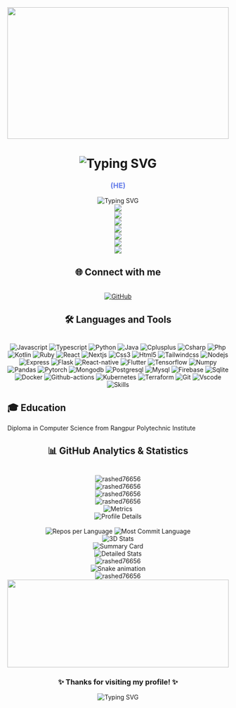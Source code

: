 <div align="center">
<img width="100%" height="300" src="https://capsule-render.vercel.app/api?type=waving&color=gradient&customColorList=0,2,2,5,30&height=300&section=header&text=Rashed%20Mahmud&fontSize=90&fontColor=fff&animation=fadeIn&fontAlignY=38&desc=Cyber%20Security&descAlignY=51&descAlign=62">
</div>

<div align="center">
<h1><img src="https://readme-typing-svg.herokuapp.com?font=Fira+Code&size=75&duration=1500&pause=1000&multiline=true&width=1200&height=140&lines=Hi+👋,+I'm+Rashed%20Mahmud" alt="Typing SVG" /></h1>
<h3 style="color: #667eea;">(HE)</h3>
</div>

<div align="center">
<img src="https://readme-typing-svg.herokuapp.com?font=Fira+Code&pause=1000&size=35&center=true&vCenter=true&width=1000&lines=Cyber%20Security" alt="Typing SVG" />
<br/>
<img src="https://img.shields.io/badge/📍_Location-BD-667eea?style=for-the-badge&labelColor=764ba2" />
</div>

<div align="center">

<img src="https://img.shields.io/badge/🔭_Currently_Working_On-Flip%20%26%20Jump-667eea?style=for-the-badge&logo=github&logoColor=white&labelColor=764ba2&link=https%3A%2F%2Fgithub.com%2Frashed76656" />
<br/>
<img src="https://img.shields.io/badge/🌱_Currently_Learning-GDScript-43e97b?style=for-the-badge&logo=book&logoColor=white&labelColor=38f9d7" />
<br/>
<img src="https://img.shields.io/badge/💬_Ask_Me_About-React.js-f093fb?style=for-the-badge&logo=chat&logoColor=white&labelColor=f5576c" />
<br/>
<img src="https://img.shields.io/badge/📫_Contact-rashed76656%40gmail.com-4facfe?style=for-the-badge&logo=gmail&logoColor=white&labelColor=00f2fe" />
<br/>
<img src="https://img.shields.io/badge/📄_Portfolio-View_My_Work-667eea?style=for-the-badge&logo=portfolio&logoColor=white&labelColor=764ba2" />
<br/>
<img src="https://img.shields.io/badge/📝_Blog-Read_My_Articles-43e97b?style=for-the-badge&logo=blogger&logoColor=white&labelColor=38f9d7" />
<br/>

</div>

<div align="center">
<h2>🌐 Connect with me</h2>
<br/>
<a href="https://github.com/rashed76656" target="_blank"><img src="https://img.shields.io/badge/GitHub-rashed76656-333?style=for-the-badge&logo=github&logoColor=white" alt="GitHub" /></a>
</div>

<div align="center">
<h2>🛠️ Languages and Tools</h2>
<br/>
<div>
<img src="https://img.shields.io/badge/Javascript-f5576c?style=for-the-badge&logo=javascript&logoColor=white" alt="Javascript" />
<img src="https://img.shields.io/badge/Typescript-00f2fe?style=for-the-badge&logo=typescript&logoColor=white" alt="Typescript" />
<img src="https://img.shields.io/badge/Python-00f2fe?style=for-the-badge&logo=python&logoColor=white" alt="Python" />
<img src="https://img.shields.io/badge/Java-38f9d7?style=for-the-badge&logo=java&logoColor=white" alt="Java" />
<img src="https://img.shields.io/badge/Cplusplus-f5576c?style=for-the-badge&logo=cplusplus&logoColor=white" alt="Cplusplus" />
<img src="https://img.shields.io/badge/Csharp-f5576c?style=for-the-badge&logo=csharp&logoColor=white" alt="Csharp" />
<img src="https://img.shields.io/badge/Php-38f9d7?style=for-the-badge&logo=php&logoColor=white" alt="Php" />
<img src="https://img.shields.io/badge/Kotlin-764ba2?style=for-the-badge&logo=kotlin&logoColor=white" alt="Kotlin" />
<img src="https://img.shields.io/badge/Ruby-f093fb?style=for-the-badge&logo=ruby&logoColor=white" alt="Ruby" />
<img src="https://img.shields.io/badge/React-43e97b?style=for-the-badge&logo=react&logoColor=white" alt="React" />
<img src="https://img.shields.io/badge/Nextjs-38f9d7?style=for-the-badge&logo=nextjs&logoColor=white" alt="Nextjs" />
<img src="https://img.shields.io/badge/Css3-4facfe?style=for-the-badge&logo=css3&logoColor=white" alt="Css3" />
<img src="https://img.shields.io/badge/Html5-00f2fe?style=for-the-badge&logo=html5&logoColor=white" alt="Html5" />
<img src="https://img.shields.io/badge/Tailwindcss-00f2fe?style=for-the-badge&logo=tailwindcss&logoColor=white" alt="Tailwindcss" />
<img src="https://img.shields.io/badge/Nodejs-667eea?style=for-the-badge&logo=nodejs&logoColor=white" alt="Nodejs" />
<img src="https://img.shields.io/badge/Express-f093fb?style=for-the-badge&logo=express&logoColor=white" alt="Express" />
<img src="https://img.shields.io/badge/Flask-f093fb?style=for-the-badge&logo=flask&logoColor=white" alt="Flask" />
<img src="https://img.shields.io/badge/React-native-00f2fe?style=for-the-badge&logo=react-native&logoColor=white" alt="React-native" />
<img src="https://img.shields.io/badge/Flutter-667eea?style=for-the-badge&logo=flutter&logoColor=white" alt="Flutter" />
<img src="https://img.shields.io/badge/Tensorflow-00f2fe?style=for-the-badge&logo=tensorflow&logoColor=white" alt="Tensorflow" />
<img src="https://img.shields.io/badge/Numpy-4facfe?style=for-the-badge&logo=numpy&logoColor=white" alt="Numpy" />
<img src="https://img.shields.io/badge/Pandas-764ba2?style=for-the-badge&logo=pandas&logoColor=white" alt="Pandas" />
<img src="https://img.shields.io/badge/Pytorch-43e97b?style=for-the-badge&logo=pytorch&logoColor=white" alt="Pytorch" />
<img src="https://img.shields.io/badge/Mongodb-667eea?style=for-the-badge&logo=mongodb&logoColor=white" alt="Mongodb" />
<img src="https://img.shields.io/badge/Postgresql-4facfe?style=for-the-badge&logo=postgresql&logoColor=white" alt="Postgresql" />
<img src="https://img.shields.io/badge/Mysql-764ba2?style=for-the-badge&logo=mysql&logoColor=white" alt="Mysql" />
<img src="https://img.shields.io/badge/Firebase-f093fb?style=for-the-badge&logo=firebase&logoColor=white" alt="Firebase" />
<img src="https://img.shields.io/badge/Sqlite-4facfe?style=for-the-badge&logo=sqlite&logoColor=white" alt="Sqlite" />
<img src="https://img.shields.io/badge/Docker-667eea?style=for-the-badge&logo=docker&logoColor=white" alt="Docker" />
<img src="https://img.shields.io/badge/Github-actions-00f2fe?style=for-the-badge&logo=github-actions&logoColor=white" alt="Github-actions" />
<img src="https://img.shields.io/badge/Kubernetes-00f2fe?style=for-the-badge&logo=kubernetes&logoColor=white" alt="Kubernetes" />
<img src="https://img.shields.io/badge/Terraform-764ba2?style=for-the-badge&logo=terraform&logoColor=white" alt="Terraform" />
<img src="https://img.shields.io/badge/Git-f093fb?style=for-the-badge&logo=git&logoColor=white" alt="Git" />
<img src="https://img.shields.io/badge/Vscode-667eea?style=for-the-badge&logo=vscode&logoColor=white" alt="Vscode" />
</div>
</div>

<div align="center">
<img src="https://skillicons.dev/icons?i=javascript,typescript,python,java,cplusplus,csharp,php,kotlin,ruby,react,nextjs,css3,html5,tailwindcss,nodejs,express,flask,react-native,flutter,tensorflow,numpy,pandas,pytorch,mongodb,postgresql,mysql,firebase,sqlite,docker,github-actions,kubernetes,terraform,git,vscode&theme=dark" alt="Skills" />
</div>

## 🎓 Education
Diploma in Computer Science from Rangpur Polytechnic Institute

<div align="center">
<h2>📊 GitHub Analytics & Statistics</h2>
<br/>
</div>

<div align="center">
<img src="https://github-readme-stats.vercel.app/api?username=rashed76656&show_icons=true&locale=en&hide_border=true&bg_color=0D1117&title_color=58A6FF&text_color=C9D1D9&icon_color=F0883E" alt="rashed76656" />
</div>

<div align="center">
<img src="https://github-readme-stats.vercel.app/api/top-langs?username=rashed76656&show_icons=true&locale=en&layout=compact&hide_border=true&bg_color=0D1117&title_color=58A6FF&text_color=C9D1D9" alt="rashed76656" />
</div>

<div align="center">
<img src="https://github-readme-streak-stats.herokuapp.com/?user=rashed76656&hide_border=true&background=0D1117&ring=58A6FF&fire=F0883E&currStreakLabel=C9D1D9" alt="rashed76656" />
</div>

<div align="center">
<img src="https://github-readme-activity-graph.vercel.app/graph?username=rashed76656&hide_border=true&area=true&bg_color=0D1117&color=58A6FF&line=F0883E&point=C9D1D9" alt="rashed76656" />
</div>

<div align="center">
<img src="https://metrics.lecoq.io/rashed76656?template=classic&base.header=0&base.activity=0&base.community=0&base.repositories=0&base.metadata=0&languages=1&lines=1&habits=1&followup=1&people=1&config.timezone=America%2FNew_York" alt="Metrics" />
</div>

<div align="center">
<img src="https://github-profile-summary-cards.vercel.app/api/cards/profile-details?username=rashed76656&theme=github_dark" alt="Profile Details" />
<br/><br/>
<img src="https://github-profile-summary-cards.vercel.app/api/cards/repos-per-language?username=rashed76656&theme=github_dark" alt="Repos per Language" />
<img src="https://github-profile-summary-cards.vercel.app/api/cards/most-commit-language?username=rashed76656&theme=github_dark" alt="Most Commit Language" />
</div>

<div align="center">
<img src="https://github-readme-stats.vercel.app/api?username=rashed76656&show_icons=true&count_private=true&hide_rank=true&custom_title=My%20GitHub%20Stats&disable_animations=false&theme=vision-friendly-dark" alt="3D Stats" />
</div>

<div align="center">
<img src="https://github-profile-summary-cards.vercel.app/api/cards/profile-details?username=rashed76656&theme=monokai" alt="Summary Card" />
</div>

<div align="center">
<img src="https://github-readme-stats.vercel.app/api?username=rashed76656&show_icons=true&count_private=true&include_all_commits=true&line_height=20&title_color=7A7ADB&icon_color=2234AE&text_color=D3D3D3&bg_color=0,000000,130F40" alt="Detailed Stats" />
</div>

<div align="center">
<img src="https://github-profile-trophy.vercel.app/?username=rashed76656&theme=darkhub&no-frame=true&no-bg=false&margin-w=4&row=2&column=4" alt="rashed76656" />
</div>

<div align="center">
<img src="https://raw.githubusercontent.com/rashed76656/rashed76656/output/github-contribution-grid-snake-dark.svg" alt="Snake animation" />
</div>

<div align="center">
<img src="https://komarev.com/ghpvc/?username=rashed76656&label=Profile%20views&color=gradient&style=for-the-badge" alt="rashed76656" />
</div>

<div align="center">
<img width="100%" height="200" src="https://capsule-render.vercel.app/api?type=waving&color=gradient&customColorList=0,2,2,5,30&height=200&section=footer&animation=fadeIn" />
</div>

<div align="center">
<h3>✨ Thanks for visiting my profile! ✨</h3>
<img src="https://readme-typing-svg.herokuapp.com?font=Fira+Code&size=22&duration=3000&pause=1000&center=true&vCenter=true&width=600&lines=Let's+connect+and+build+something+amazing+together!" alt="Typing SVG" />
</div>
